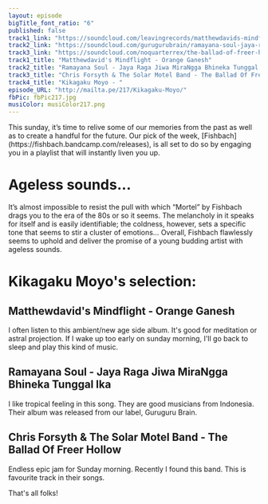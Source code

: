 ```yaml
---
layout: episode
bigTitle_font_ratio: "6"
published: false
track1_link: "https://soundcloud.com/leavingrecords/matthewdavids-mindflight-orange-ganesh"
track2_link: "https://soundcloud.com/gurugurubrain/ramayana-soul-jaya-raga-jiwa-mirangga-bhineka-tunggal-ika"
track3_link: "https://soundcloud.com/noquarterrex/the-ballad-of-freer-hollow-by-chris-forsyth-the-solar-motel-band"
track1_title: "Matthewdavid's Mindflight - Orange Ganesh"
track2_title: "Ramayana Soul - Jaya Raga Jiwa MiraNgga Bhineka Tunggal Ika"
track3_title: "Chris Forsyth & The Solar Motel Band - The Ballad Of Freer Hollow"
track4_title: "Kikagaku Moyo - "
episode_URL: "http://mailta.pe/217/Kikagaku-Moyo/"
fbPic: fbPic217.jpg
musiColor: musiColor217.png
---
```

<p id="introduction">This sunday, it’s time to relive some of our memories from the past as well as to create a handful for the future. Our pick of the week, [Fishbach](https://fishbach.bandcamp.com/releases), is all set to do so by engaging you in a playlist that will instantly liven you up.</p>

# Ageless sounds...

It’s almost impossible to resist the pull with which “Mortel” by Fishbach drags you to the era of the 80s or so it seems. The melancholy in it speaks for itself and is easily identifiable; the coldness, however, sets a specific tone that seems to stir a cluster of emotions… Overall, Fishbach flawlessly seems to uphold and deliver the promise of a young budding artist with ageless sounds.   
 
# Kikagaku Moyo's selection:

## Matthewdavid's Mindflight - Orange Ganesh
I often listen to this ambient/new age side album. It's good for meditation
or astral projection. If I wake up too early on sunday morning, I'll go back to sleep and play this kind of music.

## Ramayana Soul - Jaya Raga Jiwa MiraNgga Bhineka Tunggal Ika
I like tropical feeling in this song. They are good musicians from Indonesia. Their album was released from our label, Guruguru Brain.

## Chris Forsyth & The Solar Motel Band - The Ballad Of Freer Hollow
Endless epic jam for Sunday morning. Recently I found this band. This is favourite track in their songs.

<p id="outroduction">That's all folks! </p>
